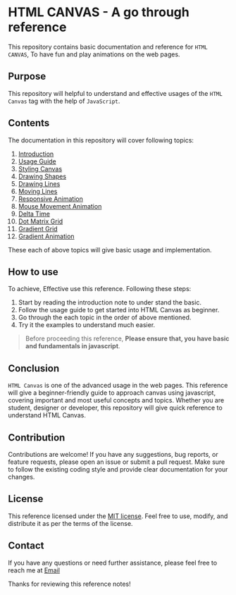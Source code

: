 # HTML CANVAS - A go through reference

This repository contains basic documentation and reference for `HTML CANVAS`, To have fun and play animations on the web pages.

## Purpose

This repository will helpful to understand and effective usages of the `HTML Canvas` tag with the help of `JavaScript`. 

## Contents

The documentation in this repository will cover following topics:

1. [Introduction](docs/introduction.md)
2. [Usage Guide](docs/usage-guide.md)
3. [Styling Canvas](docs/styling-canvas.md)
4. [Drawing Shapes](docs/drawing-shapes.md)
5. [Drawing Lines](docs/drawing-lines.md)
6. [Moving Lines](docs/moving-lines.md)
7. [Responsive Animation](docs/responsive-animation.md)
8. [Mouse Movement Animation](docs/mouse-movement-animation.md)
9. [Delta Time](docs/delta-time.md)
10. [Dot Matrix Grid](docs/dot-matrix-grid.md)
11. [Gradient Grid](docs/gradient-grid.md)
12. [Gradient Animation](docs/gradient-animation.md)

These each of above topics will give basic usage and implementation.

## How to use

To achieve, Effective use this reference. Following these steps:

1. Start by reading the introduction note to under stand the basic.
2. Follow the usage guide to get started into HTML Canvas as beginner.
3. Go through the each topic in the order of above mentioned. 
4. Try it the examples to understand much easier.

> Before proceeding this reference, **Please ensure that, you have basic and fundamentals in javascript**.

## Conclusion

`HTML Canvas` is one of the advanced usage in the web pages. This reference will give a beginner-friendly guide to approach canvas using javascript, covering important and most useful concepts and topics. Whether you are student, designer or developer, this repository will give quick reference to understand HTML Canvas.

## Contribution

Contributions are welcome! If you have any suggestions, bug reports, or feature requests, please open an issue or submit a pull request. Make sure to follow the existing coding style and provide clear documentation for your changes.

## License

This reference licensed under the [MIT license](LICENSE). Feel free to use, modify, and distribute it as per the terms of the license.

## Contact

If you have any questions or need further assistance, please feel free to reach me at [Email](mailto:resulttext)

Thanks for reviewing this reference notes!